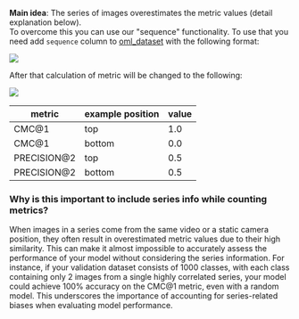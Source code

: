 **Main idea**: The series of images overestimates the metric values (detail explanation below).\
To overcome this you can use our "sequence" functionality.
To use that you need add `sequence` column to [oml_dataset](https://open-metric-learning.readthedocs.io/en/latest/oml/data.html) with the following format:

<img src="https://i.ibb.co/fCqyc6r/Images-Side-By-Side-Static-Manim-CE-v0-18-0.png">

After that calculation of metric will be changed to the following:

<img src="https://i.ibb.co/nwQcqMC/Images-Side-By-Side-Manim-CE-v0-18-0.png">

| metric      | example position | value |
|-------------|------------------|-------|
| CMC@1       | top              | 1.0   |
| CMC@1       | bottom           | 0.0   |
| PRECISION@2 | top              | 0.5   |
| PRECISION@2 | bottom           | 0.5   |

### Why is this important to include series info while counting metrics?
When images in a series come from the same video or a static camera position, they often result in overestimated metric values due to their high similarity. This can make it almost impossible to accurately assess the performance of your model without considering the series information.
For instance, if your validation dataset consists of 1000 classes, with each class containing only 2 images from a single highly correlated series, your model could achieve 100% accuracy on the CMC@1 metric, even with a random model. This underscores the importance of accounting for series-related biases when evaluating model performance.

